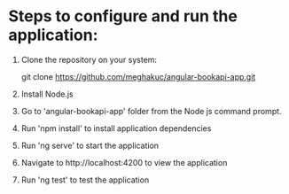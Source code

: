 # Steps to configure and run the application:

1. Clone the repository on your system:

    git clone https://github.com/meghakuc/angular-bookapi-app.git

2. Install Node.js

3. Go to 'angular-bookapi-app' folder from the Node js command prompt.

4. Run 'npm install' to install application dependencies

5. Run 'ng serve' to start the application

6. Navigate to http://localhost:4200 to view the application

7. Run 'ng test' to test the application
